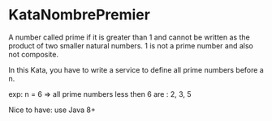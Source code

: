 # KataNombrePremier

A number called prime if it is greater than 1 and cannot be written as the product of two smaller natural numbers.
1 is not a prime number and also not composite.

In this Kata, you have to write a service to define all prime numbers before a n.

exp: n = 6 => all prime numbers less then 6 are : 2, 3, 5 

Nice to have: use Java 8+ 
